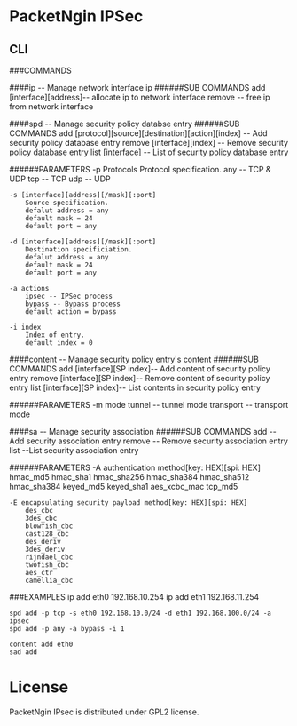 # PacketNgin IPSec

## CLI

###COMMANDS

####ip -- Manage network interface ip
######SUB COMMANDS
	add [interface][address]-- allocate ip to network interface
	remove -- free ip from network interface

####spd -- Manage security policy databse entry
######SUB COMMANDS
	add [protocol][source][destination][action][index] -- Add security policy database entry
	remove [interface][index] -- Remove security policy database entry
	list [interface] -- List of security policy database entry

######PARAMETERS
	-p Protocols
		Protocol specification.
		any -- TCP & UDP
		tcp -- TCP
		udp -- UDP

	-s [interface][address][/mask][:port]
		Source specification.
		defalut address = any
		default mask = 24
		default port = any

	-d [interface][address][/mask][:port]
		Destination specificiation.
		defalut address = any
		default mask = 24
		default port = any

	-a actions
		ipsec -- IPSec process
		bypass -- Bypass process
		default action = bypass

	-i index
		Index of entry.
		default index = 0

####content -- Manage security policy entry's content
######SUB COMMANDS
	add [interface][SP index]-- Add content of security policy entry
	remove [interface][SP index]-- Remove content of security policy entry
	list [interface][SP index]-- List contents in security policy entry

######PARAMETERS
	-m mode
		tunnel -- tunnel mode
		transport -- transport mode

####sa -- Manage security association
######SUB COMMANDS
	add -- Add security association entry
	remove -- Remove security association entry
	list --List security association entry

######PARAMETERS
	-A authentication method[key: HEX][spi: HEX]
		hmac_md5
		hmac_sha1
		hmac_sha256
		hmac_sha384
		hmac_sha512
		hmac_sha384
		keyed_md5
		keyed_sha1
		aes_xcbc_mac
		tcp_md5

	-E encapsulating security payload method[key: HEX][spi: HEX]
		des_cbc
		3des_cbc
		blowfish_cbc
		cast128_cbc
		des_deriv
		3des_deriv
		rijndael_cbc
		twofish_cbc
		aes_ctr
		camellia_cbc

###EXAMPLES
	ip add eth0 192.168.10.254
	ip add eth1 192.168.11.254

	spd add -p tcp -s eth0 192.168.10.0/24 -d eth1 192.168.100.0/24 -a ipsec
	spd add -p any -a bypass -i 1

	content add eth0
	sad add

# License

PacketNgin IPsec is distributed under GPL2 license.
